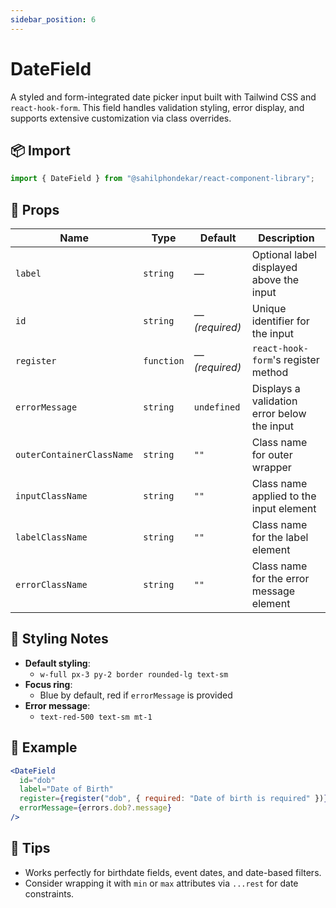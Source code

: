 ```yaml
---
sidebar_position: 6
---
```


# DateField

A styled and form-integrated date picker input built with Tailwind CSS and `react-hook-form`. This field handles validation styling, error display, and supports extensive customization via class overrides.

## 📦 Import

```js
import { DateField } from "@sahilphondekar/react-component-library";
```

## 🧱 Props

| Name                      | Type        | Default     | Description |
|---------------------------|-------------|-------------|-------------|
| `label`                   | `string`    | —           | Optional label displayed above the input |
| `id`                      | `string`    | — *(required)* | Unique identifier for the input |
| `register`                | `function`  | — *(required)* | `react-hook-form`'s register method |
| `errorMessage`            | `string`    | `undefined` | Displays a validation error below the input |
| `outerContainerClassName` | `string`    | `""`        | Class name for outer wrapper |
| `inputClassName`          | `string`    | `""`        | Class name applied to the input element |
| `labelClassName`          | `string`    | `""`        | Class name for the label element |
| `errorClassName`          | `string`    | `""`        | Class name for the error message element |

## 💅 Styling Notes

- **Default styling**:
    - `w-full px-3 py-2 border rounded-lg text-sm`
- **Focus ring**:
    - Blue by default, red if `errorMessage` is provided
- **Error message**:
    - `text-red-500 text-sm mt-1`

## 🧪 Example

```jsx
<DateField
  id="dob"
  label="Date of Birth"
  register={register("dob", { required: "Date of birth is required" })}
  errorMessage={errors.dob?.message}
/>
```

## 🧠 Tips

- Works perfectly for birthdate fields, event dates, and date-based filters.
- Consider wrapping it with `min` or `max` attributes via `...rest` for date constraints.
